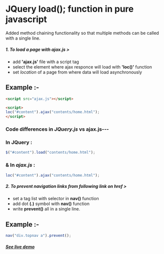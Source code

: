 ﻿# JQuery load(); function in pure javascript
Added method chaining functionality so that multiple methods can be called with a single line.   

##### 1. To load a page with _ajax.js_ >
- add **'ajax.js'** file with a script tag  
- select the element where ajax responce will load with **'loc()'** function  
- set _location_ of a page from where data will load asynchronously  

## Example :-

```html
<script src="ajax.js"></script>
```  
```html
<script>
loc("#content").ajax("contents/home.html");
</script>
```

### Code differences in _JQuery.js_ vs ajax.js---

### In JQuery :

```js
$("#content").load("contents/home.html");
```  


### & In _ajax.js_ :

```js 
loc("#content").ajax("contents/home.html");
```  

##### 2. To prevent navigation links from following link on **href** >  
- set a tag list with selector in **nav()** function  
- add dot **(.)** symbol with **nav()** function  
- write **prevent()** all in a single line.  

## Example :-

```js
nav("div.topnav a").prevent();
```

#### [_See live demo_](https://md-riaz.github.io/JQuery_load_with_js/)
